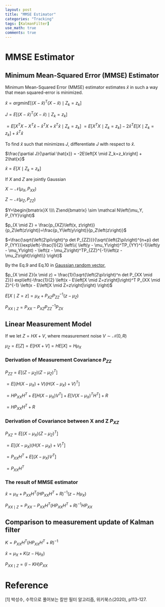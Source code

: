 ```yaml
---
layout: post
title: "MMSE Estimator"
categories: "Tracking"
tags: [KalmanFilter]
use_math: true
comments: true
---
```


# MMSE Estimator

## Minimum Mean-Squared Error (MMSE) Estimator
Minimum Mean-Squared Error (MMSE) estimator estimates $\hat{x}$ in such a way that mean squared-error is minimized.

$\hat{x} = arg min E\left[ \left(X - \hat{x}\right)^T \left(X - \hat{x}\right) \mid Z_k=z_k\right]$

$J=E\left[ \left(X - \hat{x}\right)^T \left(X - \hat{x}\right) \mid Z_k=z_k\right]$

$=E\left[X^TX - X^T\hat{x} - \hat{x}^TX + \hat{x}^T\hat{x}  \mid Z_k=z_k \right]$
$=E\left[X^T X\mid Z_k=z_k \right] - 2\hat{x}^TE\left[X\mid Z_k=z_k \right] + \hat{x}^T\hat{x}$

To find $\hat{x}$ such that minimizes $J$, differentiate $J$ with respect to $\hat{x}$.

$\frac{\partial J}{\partial \hat{x}} = -2E\left[X \mid Z_k=z_k\right] + 2\hat{x}$

$\hat{x} = E\left[X \mid Z_k=z_k\right]$



If $X$ and $Z$ are jointly Gaussian

$X \sim \mathcal N\left(\mu_X, P_{XX}\right)$

$Z \sim \mathcal N\left(\mu_Z, P_{ZZ}\right)$

$Y=\begin{bmatrix}X \\\\ Z\end{bmatrix} \sim \mathcal N\left(\mu_Y, P_{YY}\right)$

$p_{X \mid Z} = \frac{p_{XZ}\left(x, z\right)}{p_Z\left(z\right)}=\frac{p_Y\left(y\right)}{p_Z\left(z\right)}$

$=\frac{\sqrt{\left(2\pi\right)^p det P_{ZZ}}}{\sqrt{\left(2\pi\right)^{n+p} det P_{YY}}}exp\left(-\frac{1}{2} \left\\{ \left(y - \mu_Y\right)^TP_{YY}^{-1}\left(y - \mu_Y\right) - \left(z - \mu_Z\right)^TP_{ZZ}^{-1}\left(z - \mu_Z\right)\right\\} \right)$

By the Eq.9 and Eq.10 in [Gaussian random vector](https://trip2eee.github.io/tracking/2022/07/21/Gaussian-random-vector.html),

$p_{X \mid Z}(x \mid z) = \frac{1}{\sqrt{\left(2\pi\right)^n det P_{XX \mid Z}}} exp\left(-\frac{1}{2} \left(x - E\left[X \mid Z=z\right]\right)^T P_{XX \mid Z}^{-1} \left(x - E\left[X \mid Z=z\right]\right) \right)$

$E\left[X \mid Z=z \right] = \mu_X + P_{XZ}P_{ZZ}^{-1}(z-\mu_Z)$

$P_{XX \mid Z} = P_{XX} - P_{XZ}P_{ZZ}^{-1}P_{ZX}$


## Linear Measurement Model

If we let $Z=HX+V$, where measurement noise $V \sim \mathcal N\left(0, R\right)$

$\mu_Z = E\left[Z\right] = E\left[HX + V\right] = HE\left[X\right] = H\mu_X$

### Derivation of Measurement Covariance $P_{ZZ}$

$P_{ZZ} = E\left[\left(Z - \mu_Z\right)\left(Z - \mu_Z\right)^T\right]$

$= E\left[\left(H\left(X - \mu_X\right) + V\right) \left(H\left(X - \mu_X\right) + V\right)^T \right]$

$= HP_{XX}H^T + E\left[H\left(X-\mu_X\right)V^T\right] + E\left[V\left(X-\mu_X\right)^TH^T\right] + R$

$= HP_{XX}H^T + R$


### Derivation of Covariance between X and Z $P_{XZ}$

$P_{XZ} = E\left[\left(X - \mu_X \right)\left(Z-\mu_Z\right)^T\right]$

$=E\left[\left(X - \mu_X \right)\left(H\left(X-\mu_X\right)+V\right)^T\right]$

$=P_{XX}H^T + E\left[\left(X - \mu_X \right)V^T\right]$

$=P_{XX}H^T$


### The result of MMSE estimator

$\hat{x} = \mu_X + P_{XX}H^T \left( HP_{XX}H^T + R\right)^{-1} \left(z - H\mu_X \right)$

$P_{XX\mid Z} = P_{XX} - P_{XX}H^T\left(HP_{XX}H^T + R\right)^{-1}HP_{XX}$

## Comparison to measurement update of Kalman filter

$K = P_{XX}H^T\left(HP_{XX}H^T + R\right)^{-1}$

$\hat{x} = \mu_X + K\left(z - H\mu_X\right)$

$P_{XX \mid Z} = \left(I - KH\right)P_{XX}$


# Reference
[1] 박성수, 수학으로 풀어보는 칼만 필터 알고리즘, 위키북스(2020), p113-127.

